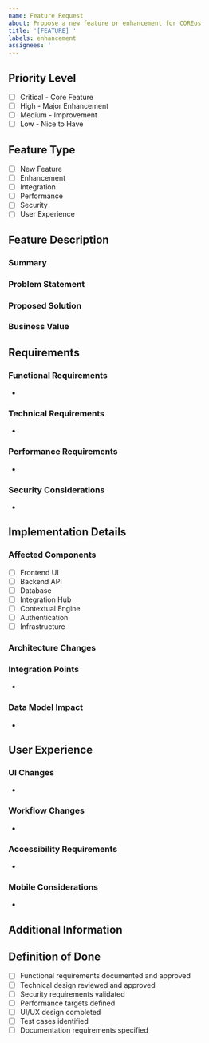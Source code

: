 ```yaml
---
name: Feature Request
about: Propose a new feature or enhancement for COREos
title: '[FEATURE] '
labels: enhancement
assignees: ''
---
```


## Priority Level
- [ ] Critical - Core Feature
- [ ] High - Major Enhancement
- [ ] Medium - Improvement
- [ ] Low - Nice to Have

## Feature Type
- [ ] New Feature
- [ ] Enhancement
- [ ] Integration
- [ ] Performance
- [ ] Security
- [ ] User Experience

## Feature Description

### Summary
<!-- Provide a brief overview of the feature request -->

### Problem Statement
<!-- Describe the current issue or gap being addressed -->

### Proposed Solution
<!-- Provide a detailed description of the proposed feature -->

### Business Value
<!-- Explain the expected impact and benefits -->

## Requirements

### Functional Requirements
<!-- List user-facing functionality specifications -->
- 

### Technical Requirements
<!-- List implementation and architecture specifications -->
- 

### Performance Requirements
<!-- Specify speed, scale, and efficiency targets -->
- 

### Security Considerations
<!-- Detail security and compliance requirements -->
- 

## Implementation Details

### Affected Components
<!-- Check all that apply -->
- [ ] Frontend UI
- [ ] Backend API
- [ ] Database
- [ ] Integration Hub
- [ ] Contextual Engine
- [ ] Authentication
- [ ] Infrastructure

### Architecture Changes
<!-- Describe required architectural modifications -->

### Integration Points
<!-- List external system interactions -->
- 

### Data Model Impact
<!-- Detail database and schema changes -->
- 

## User Experience

### UI Changes
<!-- Describe visual and interaction modifications -->
- 

### Workflow Changes
<!-- Detail process and user flow impacts -->
- 

### Accessibility Requirements
<!-- List WCAG compliance considerations -->
- 

### Mobile Considerations
<!-- Specify mobile-specific requirements -->
- 

## Additional Information
<!-- Add any other relevant information -->

## Definition of Done
- [ ] Functional requirements documented and approved
- [ ] Technical design reviewed and approved
- [ ] Security requirements validated
- [ ] Performance targets defined
- [ ] UI/UX design completed
- [ ] Test cases identified
- [ ] Documentation requirements specified
